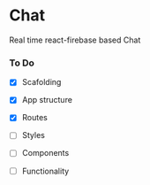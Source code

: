 # Chat
Real time react-firebase based Chat

### To Do

- [x] Scafolding
- [x] App structure
- [x] Routes
- [ ] Styles
- [ ] Components
- [ ] Functionality

